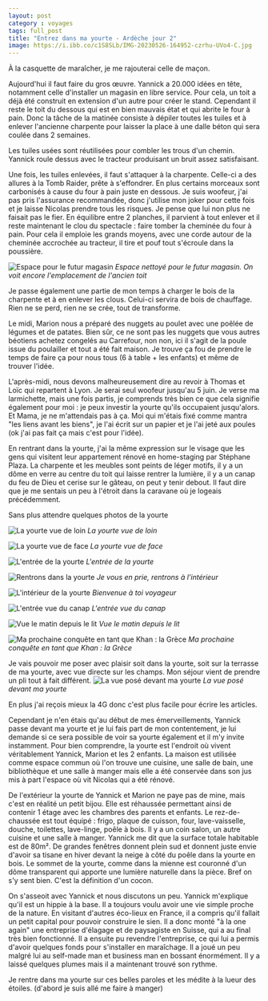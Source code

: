```yaml
---
layout: post 
category : voyages 
tags: full_post
title: "Entrez dans ma yourte - Ardèche jour 2"
image: https://i.ibb.co/c1S8SLb/IMG-20230526-164952-czrhu-UVo4-C.jpg
---
```


À la casquette de maraîcher, je me rajouterai celle de maçon. 

<!--more-->

Aujourd'hui il faut faire du gros œuvre. Yannick a 20.000 idées en tête, notamment celle d'installer un magasin en libre service. Pour cela, un toit a déjà été construit en extension d'un autre pour créer le stand. 
Cependant il reste le toit du dessous qui est en bien mauvais état et qui abrite le four à pain. 
Donc la tâche de la matinée consiste à dépiler toutes les tuiles et à enlever l'ancienne charpente pour laisser la place à une dalle béton qui sera coulée dans 2 semaines. 

Les tuiles usées sont réutilisées pour combler les trous d'un chemin. Yannick roule dessus avec le tracteur produisant un bruit assez satisfaisant. 

Une fois, les tuiles enlevées, il faut s'attaquer à la charpente. Celle-ci a des allures à la Tomb Raider, prête à s'effondrer. En plus certains morceaux sont carbonisés à cause du four à pain juste en dessous. Je suis woofeur, j'ai pas pris l'assurance recommandée, donc j'utilise mon joker pour cette fois et je laisse Nicolas prendre tous les risques. 
Je pense que lui non plus ne faisait pas le fier. En équilibre entre 2 planches, il parvient à tout enlever et il reste maintenant le clou du spectacle : faire tomber la cheminée du four à pain. Pour cela il emploie les grands moyens, avec une corde autour de la cheminée accrochée au tracteur, il tire et pouf tout s'écroule dans la poussière. 

![Espace pour le futur magasin](https://i.ibb.co/v1xws5W/IMG-20230524-144407-Pqc-IV4e66x.jpg)
_Espace nettoyé pour le futur magasin. On voit encore l'emplacement de l'ancien toit_

Je passe également une partie de mon temps à charger le bois de la charpente et à en enlever les clous. Celui-ci servira de bois de chauffage. Rien ne se perd, rien ne se crée, tout de transforme. 

Le midi, Marion nous a préparé des nuggets au poulet avec une poêlée de légumes et de patates. Bien sûr, ce ne sont pas les nuggets que vous autres béotiens achetez congelés au Carrefour, non non, ici il s'agit de la poule issue du poulailler et tout a été fait maison. Je trouve ça fou de prendre le temps de faire ça pour nous tous (6 à table + les enfants) et même de trouver l'idée. 

L'après-midi, nous devons malheureusement dire au revoir à Thomas et Loïc qui repartent à Lyon. Je serai seul woofeur jusqu'au 5 juin. Je verse ma larmichette, mais une fois partis, je comprends très bien ce que cela signifie également pour moi : je peux investir la yourte qu'ils occupaient jusqu'alors. Et Mama, je ne m'attendais pas à ça. Moi qui m'étais fixé comme mantra "les liens avant les biens", je l'ai écrit sur un papier et je l'ai jeté aux poules (ok j'ai pas fait ça mais c'est pour l'idée).

En rentrant dans la yourte, j'ai la même expression sur le visage que les gens qui visitent leur appartement rénové en home-staging par Stéphane Plaza. La charpente et les meubles sont peints de léger motifs, il y a un dôme en verre au centre du toit qui laisse rentrer la lumière, il y a un canap du feu de Dieu et cerise sur le gâteau, on peut y tenir debout. Il faut dire que je me sentais un peu à l'étroit dans la caravane où je logeais précédemment. 

Sans plus attendre quelques photos de la yourte

![La yourte vue de loin](https://i.ibb.co/5FBHJYr/IMG-20230523-160809-gr-NOily-H77.jpg)
_La yourte vue de loin_

![La yourte vue de face](https://i.ibb.co/WtNDTjc/IMG-20230526-124356-GZv-DCd-UB0-U.jpg)
_La yourte vue de face_

![L'entrée de la yourte](https://i.ibb.co/ys7PXPL/IMG-20230526-124332-od-KMtj9j94.jpg)
_L'entrée de la yourte_

![Rentrons dans la yourte](https://i.ibb.co/c1S8SLb/IMG-20230526-164952-czrhu-UVo4-C.jpg)
_Je vous en prie, rentrons à l'intérieur_

![L'intérieur de la yourte](https://i.ibb.co/gTS7s5y/IMG-20230530-125017-rm-Day-MI26-F.jpg)
_Bienvenue à toi voyageur_

![L'entrée vue du canap](https://i.ibb.co/HnckkPm/IMG-20230524-174619-NY6rl-IAJ7-E.jpg)
_L'entrée vue du canap_

![Vue le matin depuis le lit](https://i.ibb.co/4p2dv9W/IMG-20230526-070043-Ikdfc9d415.jpg)
_Vue le matin depuis le lit_

![Ma prochaine conquête en tant que Khan : la Grèce](https://i.ibb.co/yd0SDVw/IMG-20230524-192652-Ra-M0-SZ8d0-I.jpg)
_Ma prochaine conquête en tant que Khan : la Grèce_

Je vais pouvoir me poser avec plaisir soit dans la yourte, soit sur la terrasse de ma yourte, avec vue directe sur les champs. Mon séjour vient de prendre un pli tout à fait différent. 
 ![La vue posé devant ma yourte](https://i.ibb.co/ZdFjF4C/IMG-20230526-072652-J2-G3-Uqez6-F.jpg)
_La vue posé devant ma yourte_

En plus j'ai reçois mieux la 4G donc c'est plus facile pour écrire les articles. 

Cependant je n'en étais qu'au début de mes émerveillements, Yannick passe devant ma yourte et je lui fais part de mon contentement, je lui demande si ce sera possible de voir sa yourte également et il m'y invite instamment. Pour bien comprendre, la yourte est l'endroit où vivent véritablement Yannick, Marion et les 2 enfants. La maison est utilisée comme espace commun où l'on trouve une cuisine, une salle de bain, une bibliothèque et une salle à manger mais elle a été conservée dans son jus mis à part l'espace où vit Nicolas qui a été rénové. 

De l'extérieur la yourte de Yannick et Marion ne paye pas de mine, mais c'est en réalité un petit bijou. Elle est réhaussée permettant ainsi de contenir 1 étage avec les chambres des parents et enfants. Le rez-de-chaussée est tout équipé : frigo, plaque de cuisson, four, lave-vaisselle, douche, toilettes, lave-linge, poêle à bois. Il y a un coin salon, un autre cuisine et une salle à manger. Yannick me dit que la surface totale habitable est de 80m². De grandes fenêtres donnent plein sud et donnent juste envie d'avoir sa tisane en hiver devant la neige à côté du poêle dans la yourte en bois. Le sommet de la yourte, comme dans la mienne est couronné d'un dôme transparent qui apporte une lumière naturelle dans la pièce. 
Bref on s'y sent bien. C'est la définition d'un cocon. 

On s'asseoit avec Yannick et nous discutons un peu. 
Yannick m'explique qu'il est un hippie à la base. Il a toujours voulu avoir une vie simple proche de la nature. En visitant d'autres éco-lieux en France, il a compris qu'il fallait un petit capital pour pouvoir construire le sien. Il a donc monté "à la one again" une entreprise d'élagage et de paysagiste en Suisse, qui a au final très bien fonctionné. Il a ensuite pu revendre l'entreprise, ce qui lui a permis d'avoir quelques fonds pour s'installer en maraîchage. 
Il a joué un peu malgré lui au self-made man et business man en bossant énormément. Il y a laissé quelques plumes mais il a maintenant trouvé son rythme. 

Je rentre dans ma yourte sur ces belles paroles et les médite à la lueur des étoiles. (d'abord je suis allé me faire à manger)